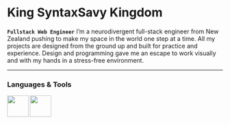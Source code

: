 # King SyntaxSavy Kingdom

**`Fullstack Web Engineer`**
I’m a neurodivergent full-stack engineer from New Zealand pushing to make my space in the world one step at a time. All my projects are designed from the ground up and built for practice and experience. Design and programming gave me an escape to work visually and with my hands in a stress-free environment.

---

### Languages & Tools

<img align = "left" width = "50px" src="https://cdn.jsdelivr.net/gh/devicons/devicon@latest/icons/html5/html5-original-wordmark.svg" />
<img algin ="left" width = "50px" src="https://cdn.jsdelivr.net/gh/devicons/devicon@latest/icons/css3/css3-original-wordmark.svg" />
